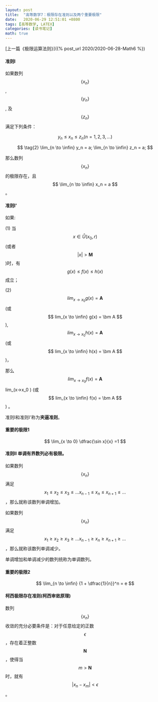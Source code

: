 ```yaml
---
layout: post
title:  "高等数学7：极限存在准则以及两个重要极限"
date:   2020-06-29 12:51:01 +0800
tags: [高等数学, LATEX]
categories: [读书笔记]
math: true
---
```


[上一篇《极限运算法则》]({% post_url 2020/2020-06-28-Math6 %})

#### 准则I

如果数列<span> $$ \{ x_n \} $$ </span>, <span> $$ \{ y_n \} $$ </span>, 及 <span> $$ \{ z_n \} $$ </span> 满足下列条件：

$$
\tag{1} y_n \le x_n \le z_n (n=1,2,3,...)
$$

$$
\tag{2} \lim_{n \to \infin} y_n = a; \lim_{n \to \infin} z_n = a;
$$

那么数列<span> $$ \{ x_n \} $$ </span>的极限存在，且<span> $$ \lim_{n \to \infin} x_n = a $$ </span>。


#### 准则I'

如果:

(1) 当 <span> $$ x \in \mathring{U} (x_0, r) $$ </span> (或者<span> $$ |x| > \bm M $$ </span> )时，有 <span> $$ g(x) \le f(x) \le h(x) $$ </span> 成立；  

(2) <span> $$ lim_{x \to x_0} g(x) = \bm A $$ </span> (或<span> $$ lim_{x \to \infin} g(x) = \bm A $$ </span> ), <span> $$ lim_{x \to x_0} h(x) = \bm A $$ </span> (或 <span> $$ lim_{x \to \infin} h(x) = \bm A $$ </span> )，

那么<span> $$ lim_{x \to x_0} f(x) = \bm A $$ </span>  lim_(x→x_0 )⁡ (或 <span> $$ lim_{x \to \infin} f(x) = \bm A $$ </span> ) 。


准则I和准则I'称为**夹逼准则**。


####  重要的极限1 

$$
\lim_{x \to 0} \dfrac{\sin x}{x} =1 
$$


#### 准则II 单调有界数列必有极限。

如果数列<span> $$ \{ x_n \} $$ </span>满足<span> $$ x_1 \le x_2 \le x_3 \le ... x_{n-1} \le x_n \le x_{n + 1} \le ... $$ </span>，那么就称该数列单调增加。

如果数列<span> $$ \{ x_n \} $$ </span>满足<span> $$ x_1 \ge x_2 \ge x_3 \ge ... x_{n-1} \ge x_n \ge x_{n + 1} \ge ... $$ </span>，那么就称该数列单调减少。

单调增加和单调减少的数列统称为单调数列。

#### 重要的极限2

$$
\lim_{n \to \infin} {1 + \dfrac{1}{n}}^n = e 
$$

#### 柯西极限存在准则(柯西审敛原理) 

数列<span> $$ \{ x_n \} $$ </span>收敛的充分必要条件是：对于任意给定的正数<span> $$ \epsilon $$ </span>，存在着正整数<span> $$ \bm N $$ </span>，使得当<span> $$ m \gt \bm N $$ </span>时，就有 <span> $$ | x_n - x_m | \lt \epsilon $$ </span>。

